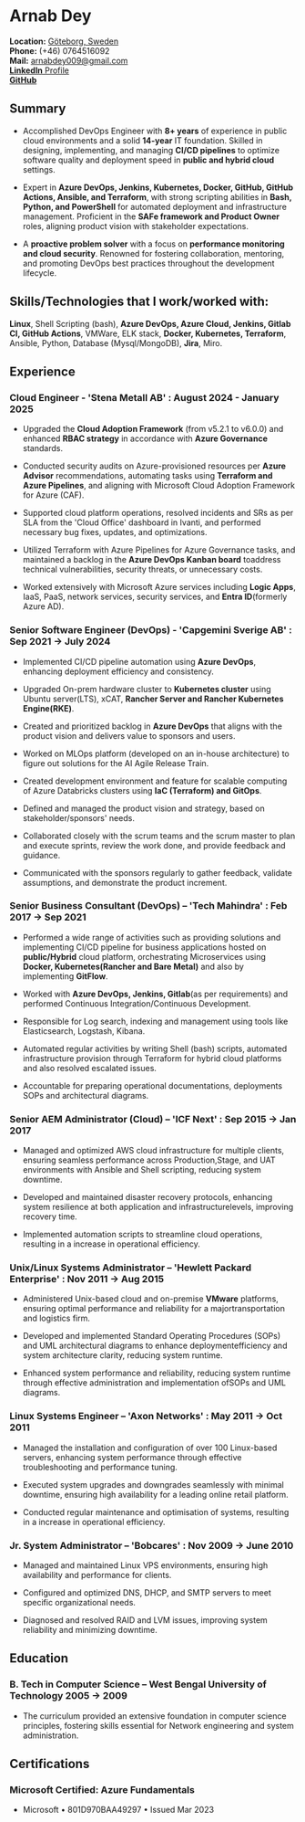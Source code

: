 # Arnab Dey

**Location:** <a href="https://maps.app.goo.gl/4hcwyrkSfcSjmnZBA" target="_blank">Göteborg, Sweden</a>  
**Phone:** (+46) 0764516092\
**Mail:** arnabdey009@gmail.com\
<a href="https://www.linkedin.com/in/arnabdey73/" target="_blank"> **LinkedIn** Profile</a>  
<a href="https://github.com/arnabdey73" target="_blank"> **GitHub**</a>  

## Summary

* Accomplished DevOps Engineer with **8+ years** of experience in public cloud environments and a solid **14-year** IT foundation. Skilled in designing, implementing, and managing **CI/CD pipelines** to optimize software quality and deployment speed in **public and hybrid cloud** settings.

* Expert in **Azure DevOps, Jenkins, Kubernetes, Docker, GitHub, GitHub Actions, Ansible, and Terraform**, with strong scripting abilities in **Bash, Python, and PowerShell** for automated deployment and infrastructure management. Proficient in the **SAFe framework and Product Owner** roles, aligning product vision with stakeholder expectations.

* A **proactive problem solver** with a focus on **performance monitoring and cloud security**. Renowned for fostering collaboration, mentoring, and promoting DevOps best practices throughout the development lifecycle.

## Skills/Technologies that I work/worked with:

**Linux**, Shell Scripting (bash), **Azure DevOps, Azure Cloud, Jenkins, Gitlab CI, GitHub Actions**, VMWare, ELK stack, **Docker, Kubernetes, Terraform**, Ansible, Python, Database (Mysql/MongoDB), **Jira**, Miro.  

## Experience

### Cloud Engineer - 'Stena Metall AB' : August 2024 - January 2025

* Upgraded the **Cloud Adoption Framework** (from v5.2.1 to v6.0.0) and enhanced **RBAC strategy** in accordance with **Azure Governance** standards.

* Conducted security audits on Azure-provisioned resources per **Azure Advisor** recommendations, automating tasks using **Terraform and Azure Pipelines**, and aligning with Microsoft Cloud Adoption Framework for Azure (CAF).

* Supported cloud platform operations, resolved incidents and SRs as per SLA from the 'Cloud Office' dashboard in Ivanti, and performed necessary bug fixes, updates, and optimizations.

* Utilized Terraform with Azure Pipelines for Azure Governance tasks, and maintained a backlog in the **Azure DevOps Kanban board** toaddress technical vulnerabilities, security threats, or unnecessary costs.

* Worked extensively with Microsoft Azure services including **Logic Apps**, IaaS, PaaS, network services, security services, and **Entra ID**(formerly Azure AD).

### Senior Software Engineer (DevOps) - 'Capgemini Sverige AB' : Sep 2021 → July 2024

* Implemented CI/CD pipeline automation using **Azure DevOps**, enhancing deployment efficiency and consistency.

* Upgraded On-prem hardware cluster to **Kubernetes cluster** using Ubuntu server(LTS), xCAT, **Rancher Server and Rancher Kubernetes Engine(RKE)**.

* Created and prioritized backlog in **Azure DevOps** that aligns with the product vision and delivers value to sponsors and users.

* Worked on MLOps platform (developed on an in-house architecture) to figure out solutions for the AI Agile Release Train.

* Created development environment and feature for scalable computing of Azure Databricks clusters using **IaC (Terraform) and GitOps**.

* Defined and managed the product vision and strategy, based on stakeholder/sponsors' needs.

* Collaborated closely with the scrum teams and the scrum master to plan and execute sprints, review the work done, and provide feedback and guidance.

* Communicated with the sponsors regularly to gather feedback, validate assumptions, and demonstrate the product increment.

### Senior Business Consultant (DevOps) – 'Tech Mahindra' : Feb 2017 → Sep 2021

* Performed a wide range of activities such as providing solutions and implementing CI/CD pipeline for business applications hosted on **public/Hybrid** cloud platform, orchestrating Microservices using **Docker, Kubernetes(Rancher and Bare Metal)** and also by implementing **GitFlow**.

* Worked with **Azure DevOps, Jenkins, Gitlab**(as per requirements) and performed Continuous Integration/Continuous Development.
* Responsible for Log search, indexing and management using tools like Elasticsearch, Logstash, Kibana.
* Automated regular activities by writing Shell (bash) scripts, automated infrastructure provision through Terraform for hybrid cloud platforms and also resolved escalated issues.
* Accountable for preparing operational documentations, deployments SOPs and architectural diagrams.

### Senior AEM Administrator (Cloud) – 'ICF Next' : Sep 2015 → Jan 2017

* Managed and optimized AWS cloud infrastructure for multiple clients, ensuring seamless performance across Production,Stage, and UAT environments with Ansible and Shell scripting, reducing system downtime.

* Developed and maintained disaster recovery protocols, enhancing system resilience at both application and infrastructurelevels, improving recovery time.

*    Implemented automation scripts to streamline cloud operations, resulting in a increase in operational efficiency.

### Unix/Linux Systems Administrator – 'Hewlett Packard Enterprise' : Nov 2011 → Aug 2015

* Administered Unix-based cloud and on-premise **VMware** platforms, ensuring optimal performance and reliability for a majortransportation and logistics firm.

* Developed and implemented Standard Operating Procedures (SOPs) and UML architectural diagrams to enhance deploymentefficiency and system architecture clarity, reducing system runtime.

* Enhanced system performance and reliability, reducing system runtime through effective administration and implementation ofSOPs and UML diagrams.

### Linux Systems Engineer – 'Axon Networks' : May 2011 → Oct 2011

* Managed the installation and configuration of over 100 Linux-based servers, enhancing system performance through effective troubleshooting and performance tuning.

* Executed system upgrades and downgrades seamlessly with minimal downtime, ensuring high availability for a leading online retail platform.

* Conducted regular maintenance and optimisation of systems, resulting in a increase in operational efficiency.

### Jr. System Administrator – 'Bobcares' : Nov 2009 → June 2010

* Managed and maintained Linux VPS environments, ensuring high availability and performance for clients.

* Configured and optimized DNS, DHCP, and SMTP servers to meet specific organizational needs.

* Diagnosed and resolved RAID and LVM issues, improving system reliability and minimizing downtime.

## Education

### B. Tech in Computer Science – West Bengal University of Technology 2005 → 2009

* The curriculum provided an extensive foundation in computer science principles, fostering skills essential for Network engineering and system administration.

## Certifications

### Microsoft Certified: Azure Fundamentals

* Microsoft • 801D970BAA49297 • Issued Mar 2023
